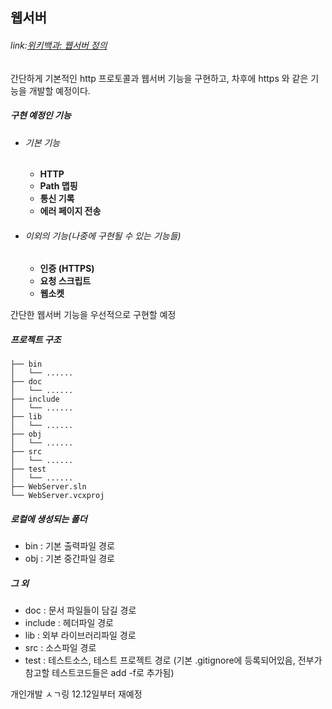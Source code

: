 ## 웹서버

###### link:[위키백과: 웹서버 정의]( https://ko.wikipedia.org/wiki/%EC%9B%B9_%EC%84%9C%EB%B2%84)

간단하게 기본적인 http 프로토콜과 웹서버 기능을 구현하고, 차후에 https 와 같은 기능을 개발할 예정이다.



##### 구현 예정인 기능
- ###### 기본 기능
  - **HTTP**
  - **Path 맵핑**
  - **통신 기록**
  - **에러 페이지 전송**
- ######  이외의 기능(나중에 구현될 수 있는 기능들)
  - **인증 (HTTPS)**
  - **요청 스크립트**
  - **웹소켓**

간단한 웹서버 기능을 우선적으로 구현할 예정


##### 프로젝트 구조

```
├── bin
│   └── ......
├── doc
│   └── ......
├── include
│   └── ......
├── lib
│   └── ......
├── obj
│   └── ......
├── src
│   └── ......
├── test
│   └── ......
├── WebServer.sln
└── WebServer.vcxproj
```

##### 로컬에 생성되는 폴더
- bin : 기본 출력파일 경로
- obj : 기본 중간파일 경로

##### 그 외
- doc : 문서 파일들이 담길 경로
- include : 헤더파일 경로
- lib : 외부 라이브러리파일 경로
- src : 소스파일 경로
- test : 테스트소스, 테스트 프로젝트 경로 (기본 .gitignore에 등록되어있음, 전부가 참고할 테스트코드들은 add -f로 추가됨)



개인개발 ㅅㄱ링
12.12일부터 재예정
